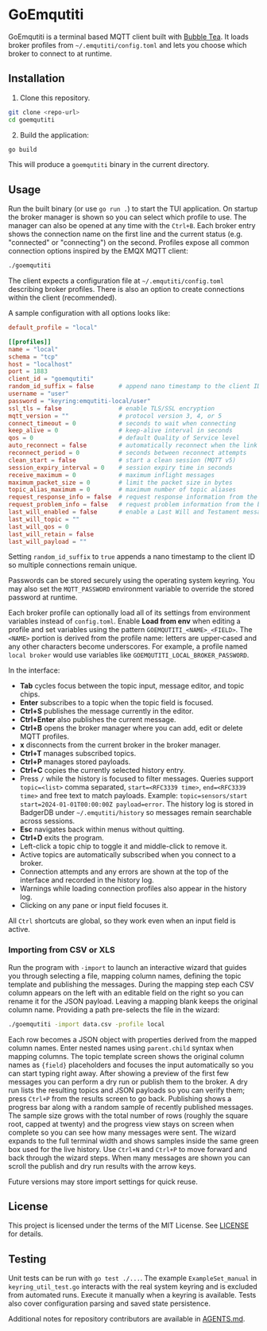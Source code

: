 # GoEmqutiti

GoEmqutiti is a terminal based MQTT client built with [Bubble Tea](https://github.com/charmbracelet/bubbletea). It loads broker profiles from `~/.emqutiti/config.toml` and lets you choose which broker to connect to at runtime.

## Installation

1. Clone this repository.

```bash
git clone <repo-url>
cd goemqutiti
```

2. Build the application:

```bash
go build
```

This will produce a `goemqutiti` binary in the current directory.

## Usage

Run the built binary (or use `go run .`) to start the TUI application. On startup the broker manager is shown so you can select which profile to use. The manager can also be opened at any time with the `Ctrl+B`. Each broker entry shows the connection name on the first line and the current status (e.g. "connected" or "connecting") on the second. Profiles expose all common connection options inspired by the EMQX MQTT client:

```bash
./goemqutiti
```

The client expects a configuration file at `~/.emqutiti/config.toml` describing broker profiles. 
There is also an option to create connections within the client (recommended).

A sample configuration with all options looks like:

```toml
default_profile = "local"

[[profiles]]
name = "local"
schema = "tcp"
host = "localhost"
port = 1883
client_id = "goemqutiti"
random_id_suffix = false       # append nano timestamp to the client ID
username = "user"
password = "keyring:emqutiti-local/user"
ssl_tls = false                # enable TLS/SSL encryption
mqtt_version = ""              # protocol version 3, 4, or 5
connect_timeout = 0            # seconds to wait when connecting
keep_alive = 0                 # keep-alive interval in seconds
qos = 0                        # default Quality of Service level
auto_reconnect = false         # automatically reconnect when the link drops
reconnect_period = 0           # seconds between reconnect attempts
clean_start = false            # start a clean session (MQTT v5)
session_expiry_interval = 0    # session expiry time in seconds
receive_maximum = 0            # maximum inflight messages
maximum_packet_size = 0        # limit the packet size in bytes
topic_alias_maximum = 0        # maximum number of topic aliases
request_response_info = false  # request response information from the broker
request_problem_info = false   # request problem information from the broker
last_will_enabled = false      # enable a Last Will and Testament message
last_will_topic = ""
last_will_qos = 0
last_will_retain = false
last_will_payload = ""
```

Setting `random_id_suffix` to `true` appends a nano timestamp to the client ID
so multiple connections remain unique.

Passwords can be stored securely using the operating system keyring. You may also set the `MQTT_PASSWORD` environment variable to override the stored password at runtime.

Each broker profile can optionally load all of its settings from environment variables instead of `config.toml`. Enable **Load from env** when editing a profile and set variables using the pattern `GOEMQUTITI_<NAME>_<FIELD>`. The `<NAME>` portion is derived from the profile name: letters are upper‑cased and any other characters become underscores. For example, a profile named `local broker` would use variables like `GOEMQUTITI_LOCAL_BROKER_PASSWORD`.

In the interface:

- **Tab** cycles focus between the topic input, message editor, and topic chips.
- **Enter** subscribes to a topic when the topic field is focused.
- **Ctrl+S** publishes the message currently in the editor.
- **Ctrl+Enter** also publishes the current message.
- **Ctrl+B** opens the broker manager where you can add, edit or delete MQTT profiles.
- **x** disconnects from the current broker in the broker manager.
- **Ctrl+T** manages subscribed topics.
- **Ctrl+P** manages stored payloads.
- **Ctrl+C** copies the currently selected history entry.
- Press `/` while the history is focused to filter messages. Queries support
  `topic=<list>` comma separated, `start=<RFC3339 time>`, `end=<RFC3339 time>`
  and free text to match payloads. Example:
  `topic=sensors/start start=2024-01-01T00:00:00Z payload=error`.
  The history log is stored in BadgerDB under `~/.emqutiti/history` so messages
  remain searchable across sessions.
- **Esc** navigates back within menus without quitting.
- **Ctrl+D** exits the program.
- Left-click a topic chip to toggle it and middle-click to remove it.
- Active topics are automatically subscribed when you connect to a broker.
- Connection attempts and any errors are shown at the top of the interface and recorded in the history log.
- Warnings while loading connection profiles also appear in the history log.
- Clicking on any pane or input field focuses it.

All `Ctrl` shortcuts are global, so they work even when an input field is active.

### Importing from CSV or XLS

Run the program with `-import` to launch an interactive wizard that guides you
through selecting a file, mapping column names, defining the topic template and
publishing the messages. During the mapping step each CSV column appears on the
left with an editable field on the right so you can rename it for the JSON
payload. Leaving a mapping blank keeps the original column name. Providing a
path pre-selects the file in the wizard:

```bash
./goemqutiti -import data.csv -profile local
```

Each row becomes a JSON object with properties derived from the mapped column
names. Enter nested names using `parent.child` syntax when mapping columns.
The topic template screen shows the original column names as `{field}`
placeholders and focuses the input automatically so you can start typing right
away.
After showing a preview of the first few messages you can perform a dry run or
publish them to the broker. A dry run lists the resulting topics and JSON
payloads so you can verify them; press `Ctrl+P` from the results screen to go
back. Publishing shows a progress bar along with a random sample of recently
published messages. The sample size grows with the total number of rows
(roughly the square root, capped at twenty) and the progress view stays on
screen when complete so you can see how many messages were sent. The wizard
expands to the full terminal width and shows samples inside the same green box
used for the live history. Use `Ctrl+N` and `Ctrl+P` to move forward and back
through the wizard steps. When many messages are shown you can scroll the
publish and dry run results with the arrow keys.

Future versions may store import settings for quick reuse.

## License

This project is licensed under the terms of the MIT License. See [LICENSE](LICENSE) for details.

## Testing

Unit tests can be run with `go test ./...`. The example `ExampleSet_manual` in
`keyring_util_test.go` interacts with the real system keyring and is excluded
from automated runs. Execute it manually when a keyring is available.
Tests also cover configuration parsing and saved state persistence.

Additional notes for repository contributors are available in [AGENTS.md](AGENTS.md).
